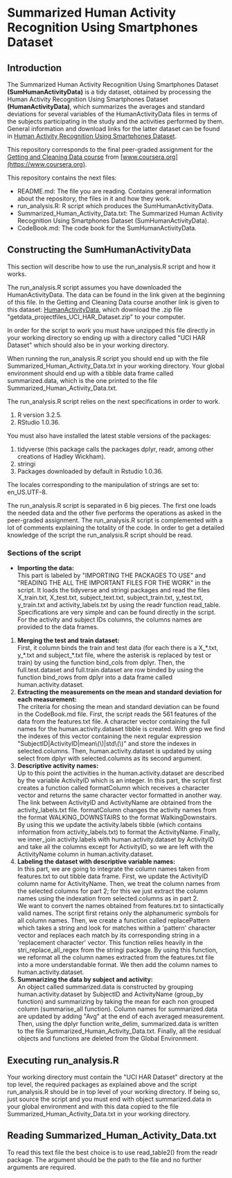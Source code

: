 # Summarized Human Activity Recognition Using Smartphones Dataset
## Introduction
The Summarized Human Activity Recognition Using Smartphones Dataset **(SumHumanActivityData)** is a tidy dataset, obtained by processing the
Human Activity Recognition Using Smartphones Dataset **(HumanActivityData)**, which summarizes the averages and standard deviations for several variables
of the HumanActivityData files in terms of the subjects participating in the study and the activities performed by them.
General information and download links for the latter dataset can be found in
[Human Activity Recognition Using Smartphones Dataset](http://archive.ics.uci.edu/ml/datasets/Human+Activity+Recognition+Using+Smartphones).

This repository corresponds to the final peer-graded assignment for the [Getting and Cleaning Data course](https://www.coursera.org/learn/data-cleaning) from [www.coursera.org](https://www.coursera.org).

This repository contains the next files:
- README.md: The file you are reading. Contains general information about the repository, the files in it and how they work.
- run_analysis.R: R script which produces the SumHumanActivityData.
- Summarized_Human_Activity_Data.txt: The Summarized Human Activity Recognition Using Smartphones Dataset (SumHumanActivityData).
- CodeBook.md: The code book for the SumHumanActivityData.

## Constructing the SumHumanActivityData
This section will describe how to use the run_analysis.R script and how it works.

The run_analysis.R script assumes you have downloaded the HumanActivityData. The data can be found in the link given at the beginning of this file. In the Getting and Cleaning Data course another link is given to this dataset: [HumanActivityData](https://d396qusza40orc.cloudfront.net/getdata%2Fprojectfiles%2FUCI%20HAR%20Dataset.zip), which download the .zip file "getdata_projectfiles_UCI_HAR_Dataset.zip" to your computer.

In order for the script to work you must have unzipped this file directly in your working directory so ending up with a directory called "UCI HAR Dataset" which should also be in your working directory.

When running the run_analysis.R script you should end up with the file Summarized_Human_Activity_Data.txt in your working directory. Your global environment should end up with a tibble data frame called summarized.data, which is the one printed to the file Summarized_Human_Activity_Data.txt.

The run_analysis.R script relies on the next specifications in order to work.
1. R version 3.2.5.
2. RStudio 1.0.36.

You must also have installed the latest stable versions of the packages:
1. tidyverse (this package calls the packages dplyr, readr, among other creations of Hadley Wickham).
2. stringi
3. Packages downloaded by default in Rstudio 1.0.36.

The locales corresponding to the manipulation of strings are set to: en_US.UTF-8.

The run_analysis.R script is separated in 6 big pieces. The first one loads the needed data and the other five performs the operations as asked in the peer-graded assignment. The run_analysis.R script is complemented with a lot of comments explaining the totality of the code. In order to get a detailed knowledge of the script the run_analysis.R script should be read.

### Sections of the script
- **Importing the data:**\
This part is labeled by "IMPORTING THE PACKAGES TO USE" and "READING THE ALL THE IMPORTANT FILES FOR THE WORK" in the script. It loads the tidyverse and stringi packages and read the files X_train.txt, X_test.txt, subject_text.txt, subject_train.txt, y_test.txt, y_train.txt and activity_labels.txt by using the readr function read_table. Specifications are very simple and can be found directly in the script. For the activity and subject IDs columns, the columns names are provided to the data frames.
1. **Merging the test and train dataset:**\
First, it column binds the train and test data (for each there is a X_\*.txt, y_\*.txt and subject_\*.txt file, where the asterisk is replaced by test or train) by using the function bind_cols from dplyr. Then, the full.test.dataset and full.train.dataset are row binded by using the function bind_rows from dplyr into a data frame called human.activity.dataset.
2. **Extracting the measurements on the mean and standard deviation for each measurement:**\
The criteria for chosing the mean and standard deviation can be found in the CodeBook.md file. First, the script reads the 561 features of the data from the features.txt file. A character vector containing the full names for the human.activity.dataset tibble is created. With grep we find the indexes of this vector containing the next regular expression "SubjectID|ActivityID|mean\\(\\)|std\\(\\)" and store the indexes in selected.columns. Then, human.activity.dataset is updated by using select from dplyr with selected.columns as its second argument.
3. **Descriptive activity names:**\
Up to this point the activities in the human.activity.dataset are described by the variable ActivityID which is an integer. In this part, the script first creates a function called formatColumn which receives a character vector and returns the same character vector formatted in another way. The link between ActivityID and ActivityName are obtained from the activity_labels.txt file. formatColumn changes the activity names from the format WALKING_DOWNSTAIRS to the format WalkingDownstairs. By using this we update the activity.labels tibble (which contains information from activity_labels.txt) to format the ActivityName. Finally, we inner_join activity.labels with human.activity.dataset by ActivityID and take all the columns except for ActivityID, so we are left with the ActivityName column in human.activity.dataset.
4. **Labeling the dataset with descriptive variable names:**\
In this part, we are going to integrate the column names taken from features.txt to out tibble data frame. First, we update the ActivityID column name for ActivityName. Then, we treat the column names from the selected columns for part 2; for this we just extract the column names using the indexation from selected.columns as in part 2.\
We want to convert the names obtained from features.txt to sintactically valid names. The script first retains only the alphanumeric symbols for all column names. Then, we create a function called replacePattern which takes a string and look for matches within a 'pattern' character vector and replaces each match by its corresponding string in a 'replacement character' vector. This function relies heavily in the stri_replace_all_regex from the stringi package. By using this function, we reformat all the column names extracted from the features.txt file into a more understandable format. We then add the column names to human.activity.dataset.
5. **Summarizing the data by subject and activity:**\
An object called summarized.data is constructed by grouping human.activity.dataset by SubjectID and ActivityName (group_by function) and summarizing by taking the mean for each non grouped column (summarise_all function). Column names for summarized.data are updated by adding "Avg" at the end of each averaged measurement. Then, using the dplyr function write_delim, summarized.data is written to the file Summarized_Human_Activity_Data.txt. Finally, all the residual objects and functions are deleted from the Global Environment.

## Executing run_analysis.R
Your working directory must contain the "UCI HAR Dataset" directory at the top level, the required packages as explained above and the script run_analysis.R should be in top level of your working directory. If being so, just source the script and you must end with object summarized.data in your global environment and with this data copied to the file Summarized_Human_Activity_Data.txt in your working directory.

## Reading Summarized_Human_Activity_Data.txt
To read this text file the best choice is to use read_table2() from the readr package. The argument should be the path to the file and no further arguments are required.
